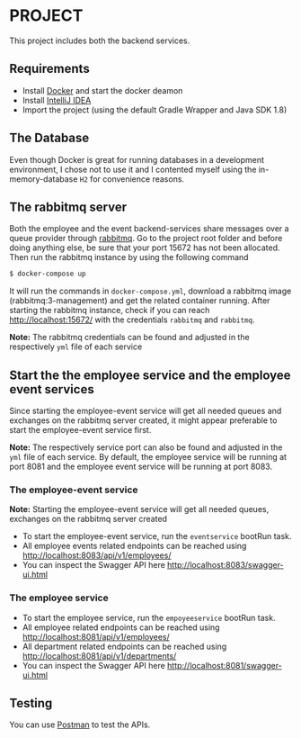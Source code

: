 # PROJECT
This project includes both the backend services.

## Requirements
- Install [Docker](https://docs.docker.com/) and start the docker deamon
- Install [IntelliJ IDEA](https://www.jetbrains.com/idea/)
- Import the project (using the default Gradle Wrapper and Java SDK 1.8)

## The Database 
Even though Docker is great for running databases in a development environment, I chose not to use it and I contented myself using
the in-memory-database `H2` for convenience reasons. 

## The rabbitmq server
Both the employee and the event backend-services share messages over a queue provider through [rabbitmq](https://www.rabbitmq.com/).
Go to the project root folder and before doing anything else, be sure that your port 15672 has not been allocated. Then run the rabbitmq instance by using the following command

```sh
$ docker-compose up
``` 
It will run the commands in `docker-compose.yml`, download a rabbitmq image (rabbitmq:3-management) and get the related container running.
After starting the rabbitmq instance, check if you can reach [http://localhost:15672/](http://localhost:15672) with the credentials `rabbitmq` and `rabbitmq`.

**Note:** The rabbitmq credentials can be found and adjusted in the respectively `yml` file of each service

## Start the the employee service and the employee event services
Since starting the employee-event service will get all needed queues and exchanges on the rabbitmq server created, it might appear preferable to start the employee-event service first.   

**Note:** The respectively service port can also be found and adjusted in the `yml` file of each service. 
By default, the employee service will be running at port 8081 and the employee event service will be running at port 8083. 

### The employee-event service 
**Note:** Starting the employee-event service will get all needed queues, exchanges on the rabbitmq server created
- To start the employee-event service, run the `eventservice` bootRun task.
- All employee events related endpoints can be reached using <http://localhost:8083/api/v1/employees/>
- You can inspect the Swagger API here <http://localhost:8083/swagger-ui.html>

### The employee service
- To start the employee service, run the `empoyeeservice` bootRun task.
- All employee related endpoints can be reached using <http://localhost:8081/api/v1/employees/>
- All department related endpoints can be reached using <http://localhost:8081/api/v1/departments/>
- You can inspect the Swagger API here <http://localhost:8081/swagger-ui.html>

## Testing
You can use [Postman](https://www.getpostman.com/) to test the APIs.